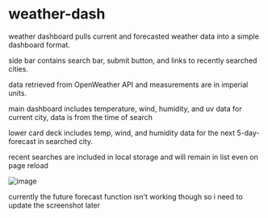 # weather-dash

weather dashboard pulls current and forecasted weather data into a simple dashboard format.

side bar contains search bar, submit button, and links to recently searched cities.

data retrieved from OpenWeather API and measurements are in imperial units.

main dashboard includes temperature, wind, humidity, and uv data for current city, data is from the time of search

lower card deck includes temp, wind, and humidity data for the next 5-day-forecast in searched city. 

recent searches are included in local storage and will remain in list even on page reload

![image](https://user-images.githubusercontent.com/88464865/135737987-56b65b7e-bca2-49ea-97bc-8f7c53a5bf11.png)

currently the future forecast function isn't working though so i need to update the screenshot later
